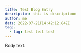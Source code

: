 ```yaml
---
title: Test Blog Entry
description: this is descriptioon
author: me
date: 2022-07-21T14:42:12.842Z
tags:
  - tag: test test test
---
```

Body text.